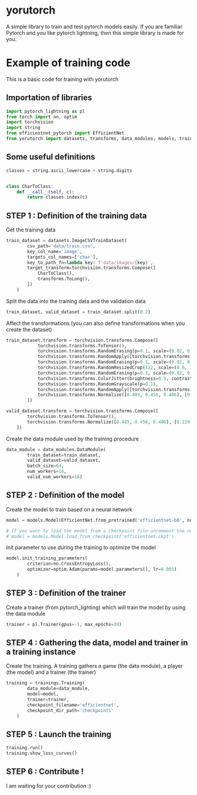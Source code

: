 # yorutorch
A simple library to train and test pytorch models easily.
If you are familiar Pytorch and you like pytorch lightning, then this simple library is made for you.

# Example of training code

This is a basic code for training with yorutorch

## Importation of libraries


```python
import pytorch_lightning as pl
from torch import nn, optim
import torchvision
import string
from efficientnet_pytorch import EfficientNet
from yorutorch import datasets, transforms, data_modules, models, trainings
```

## Some useful definitions


```python
classes = string.ascii_lowercase + string.digits


class CharToClass:
    def __call__(self, c):
        return classes.index(c)
```

## STEP 1 : Definition of the training data

Get the training data


```python
train_dataset = datasets.ImageCSVTrainDataset(
        csv_path='data/train.csv',
        key_col_name='image',
        targets_col_names=['char'],
        key_to_path_fn=lambda key: f'data/images/{key}',
        target_transform=torchvision.transforms.Compose([
            CharToClass(),
            transforms.ToLong(),
        ])
    )
```

Split the data into the training data and the validation data


```python
train_dataset, valid_dataset = train_dataset.split(0.2)
```

Affect the transformations (you can also define transformations when you create the dataset)


```python
train_dataset.transform = torchvision.transforms.Compose([
            torchvision.transforms.ToTensor(),
            torchvision.transforms.RandomErasing(p=0.1, scale=(0.02, 0.3)),
            torchvision.transforms.RandomApply([torchvision.transforms.RandomRotation((-45, 45))], p=0.3),
            torchvision.transforms.RandomErasing(p=0.1, scale=(0.02, 0.3)),
            torchvision.transforms.RandomResizedCrop(112, scale=(0.6, 1.)),
            torchvision.transforms.RandomErasing(p=0.1, scale=(0.02, 0.3)),
            torchvision.transforms.ColorJitter(brightness=0.5, contrast=0.5, saturation=0.5, hue=0.5),
            torchvision.transforms.RandomGrayscale(p=0.1),
            torchvision.transforms.RandomApply([torchvision.transforms.GaussianBlur(9, sigma=(0.1, 2.0))], p=0.3),
            torchvision.transforms.Normalize([0.485, 0.456, 0.406], [0.229, 0.224, 0.225]),
        ])
```


```python
valid_dataset.transform = torchvision.transforms.Compose([
        torchvision.transforms.ToTensor(),
        torchvision.transforms.Normalize([0.485, 0.456, 0.406], [0.229, 0.224, 0.225])
    ])
```

Create the data module used by the training procedure


```python
data_module = data_modules.DataModule(
        train_dataset=train_dataset,
        valid_dataset=valid_dataset,
        batch_size=64,
        num_workers=16,
        valid_num_workers=16)
```

## STEP 2 : Definition of the model

Create the model to train based on a neural network


```python
model = models.Model(EfficientNet.from_pretrained('efficientnet-b0', num_classes=36))

# If you want to load the model from a checkpoint file uncomment the next line
# model = models.Model.load_from_checkpoint('efficientnet.ckpt')
```

Init parameter to use during the training to optimize the model


```python
model.init_training_parameters(
        criterion=nn.CrossEntropyLoss(),
        optimizer=optim.Adam(params=model.parameters(), lr=0.001)
    )
```

## STEP 3 : Definition of the trainer

Create a trainer (from pytorch_lighting) which will train the model by using the data module


```python
trainer = pl.Trainer(gpus=-1, max_epochs=30)
```

## STEP 4 : Gathering the data, model and trainer in a training instance

Create the training. A training gathers a game (the data module), a player (the model) and a trainer (the trainer)


```python
training = trainings.Training(
        data_module=data_module,
        model=model,
        trainer=trainer,
        checkpoint_filename='efficientnet',
        checkpoint_dir_path='checkpoints'
    )
```

## STEP 5 : Launch the training


```python
training.run()
training.show_loss_curves()
```

## STEP 6 : Contribute !

I am waiting for your contribution :)

